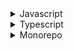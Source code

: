 <details>
<summary>Javascript</summary>

1. [How to hide object properties from console logs and iteration #shorts](https://youtube.com/shorts/51S1hevmQd0?feature=share)
1. [Write cleaner JSON with this JSON Stringify tip #shorts](https://www.youtube.com/shorts/tcHrC5mOJl0)
1. [The BEST way to visualize JSON👩‍💻 #programming #technology #software #code #data #tech](https://youtube.com/shorts/l0BCG22XozI?feature=share)
1. [Javascript is overly complex - youtube shorts](https://youtube.com/shorts/XUvJ7ZaKWqY?feature=share)
1. [How to use regex to check if a javascript string contains a pattern #shorts](https://youtube.com/shorts/cYvBdQFc8F4?feature=share)
1. [A better way to doing if statement in Javascript](https://youtube.com/shorts/pfl7OJoibZw?feature=share)
1. [This is why closure is important in Javascript](https://youtube.com/shorts/LC5O4rbjd-4?feature=share)
1. [How to save data to JSON file](https://youtu.be/T7s3st6xfpA)
1. [Checkbox transition using HTML and CSS #shorts](https://youtube.com/shorts/TzTbQBhn4Mc?feature=share)

</details>

<details>
<summary>Typescript</summary>

1. [Using type definitions (TypeScript tutorial, #9)](https://youtu.be/cqv5nhARjr8)
1. [Typescript: type definition files](https://youtu.be/ShargpxE1Xs)
1. [TypeScript Core Concepts - Using generics in TypeScript](https://youtu.be/nmCKKIxebJc)
1. [TypeScript - Generics #6](https://youtu.be/Nm0XoDgkIFc)

</details>

<details>
<summary>Monorepo</summary>

1. [Monorepos - How the Pros Scale Huge Software Projects // Turborepo vs Nx](https://youtu.be/9iU_IE6vnJ8)
1. [How many apps can you build in one Turborepo?](https://youtu.be/o2RJnz96YXo)

</details>
